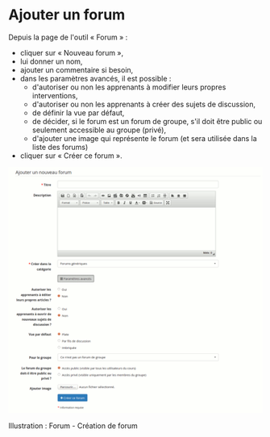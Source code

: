 # Ajouter un forum

Depuis la page de l'outil « Forum » :

* cliquer sur « Nouveau forum »,
* lui donner un nom,
* ajouter un commentaire si besoin,
* dans les paramètres avancés, il est possible :
  * d'autoriser ou non les apprenants à modifier leurs propres interventions,
  * d'autoriser ou non les apprenants à créer des sujets de discussion,
  * de définir la vue par défaut,
  * de décider, si le forum est un forum de groupe, s'il doit être public ou seulement accessible au groupe \(privé\),
  * d'ajouter une image qui représente le forum \(et sera utilisée dans la liste des forums\)
* cliquer sur « Créer ce forum ».

![](../../.gitbook/assets/forumcreer%20%281%29.png)

Illustration : Forum - Création de forum

